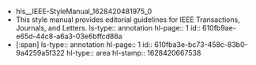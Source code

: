 - hls__IEEE-StyleManual_1628420481975_0
- This style manual provides editorial guidelines for IEEE Transactions, Journals, and Letters.
  ls-type:: annotation
  hl-page:: 1
  id:: 610fb9ae-e65d-44c8-a6a3-03e6bffcd86a
- [:span]
  ls-type:: annotation
  hl-page:: 1
  id:: 610fba3e-bc73-458c-83b0-9a4259a5f322
  hl-type:: area
  hl-stamp:: 1628420667538